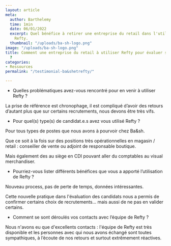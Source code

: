 ```yaml
---
layout: article
meta:
  author: Barthelemy
  time: 1min
  date: 06/01/2022
  excerpt: Quel bénéfice à retirer une entreprise du retail dans l'utilisation de
    Refty.
  thumbnail: "/uploads/ba-sh-logo.png"
image: "/uploads/ba-sh-logo.png"
title: Comment une entreprise du retail à utiliser Refty pour évaluer ses candidats
  ?
categories:
- Ressources
permalink: "/testimonial-ba&shetrefty/"

---
```

* Quelles problématiques avez-vous rencontré pour en venir à utiliser Refty ?

La prise de référence est chronophage, il est compliqué d’avoir des retours d’autant plus que sur certains recrutements, nous devons être très vifs.

* Pour quel(s) type(s) de candidat.e.s avez vous utilisé Refty ?

Pour tous types de postes que nous avons à pourvoir chez Ba&sh.

Que ce soit à la fois sur des positions très opérationnelles en magasin / retail : conseiller de vente ou adjoint de responsable boutique.

Mais également des au siège en CDI pouvant aller du comptables au visual merchandiser.

* Pourriez-vous lister différents bénéfices que vous a apporté l’utilisation de Refty ?

Nouveau process, pas de perte de temps, données intéressantes.

Cette nouvelle pratique dans l'évaluation des candidats nous a permis de confirmer certains choix de recrutements... mais aussi de ne pas en valider certains.

* Comment se sont déroulés vos contacts avec l’équipe de Refty ?

Nous n'avons eu que d'excellents contacts :  l'équipe de Refty est très disponible et les personnes avec qui nous avons échangé sont toutes sympathiques, à l’écoute de nos retours et surtout extrêmement réactives.